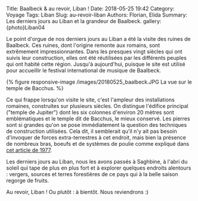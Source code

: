 Title: Baalbeck & au revoir, Liban !
Date: 2018-05-25 19:42
Category: Voyage
Tags: Liban
Slug: au-revoir-liban
Authors: Florian, Elida
Summary: Les derniers jours au Liban et la grandeur de Baalbeck.
gallery: {photo}Liban04

Le point d'orgue de nos derniers jours au Liban a été la visite des ruines de Baalbeck.
Ces ruines, dont l'origine remonte aux romains, sont extrêmement impressionnantes. Dans les presques vingt siècles qui ont suivis leur construction, elles ont été réutilisées par les différents peuples qui ont habité cette région. Jusqu'à aujourd'hui, puisque le site est utilisé pour accueillir le festival international de musique de Baalbeck.   

{% figure responsive-image /images/20180525_baalbeck.JPG La vue sur le temple de Bacchus. %}


Ce qui frappe lorsqu'on visite le site, c'est l'ampleur des installations romaines, construites sur plusieurs siècles. On distingue l'édifice principal ("temple de Jupiter") dont les six colonnes d'environ 20 mètres sont emblématiques et le temple dit de Bacchus, le mieux conservé. Les pierres sont si grandes qu'on se pose immédiatement la question des techniques de construction utilisées. Cela dit, il semblerait qu'il n'y ait pas besoin d'invoquer de forces extra-terrestres à cet endroit, mais bien la présence de nombreux bras, boeufs et de systèmes de poulie comme expliqué dans [cet article de 1977](http://www.persee.fr/doc/syria_0039-7946_1977_num_54_1_6623). 

Les derniers jours au Liban, nous les avons passés à Saghbine, à l'abri du soleil qui tape de plus en plus fort et à explorer quelques endroits alentours : vergers, sources et terres forestières de ce pays qui à la belle saison regorge de fruits.

Au revoir, Liban ! Ou plutôt : à bientôt. Nous reviendrons :) 
